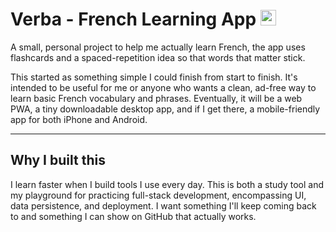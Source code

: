 # Verba - French Learning App <img src="https://flagcdn.com/fr.svg" width="25" alt="French Flag" />

A small, personal project to help me actually learn French, the app uses flashcards and a spaced-repetition idea so that words that matter stick. 

This started as something simple I could finish from start to finish. It's intended to be useful for me or anyone who wants a clean, ad-free way to learn basic French vocabulary and phrases. Eventually, it will be a web PWA, a tiny downloadable desktop app, and if I get there, a mobile-friendly app for both iPhone and Android.

---

## Why I built this
I learn faster when I build tools I use every day. This is both a study tool and my playground for practicing full-stack development, encompassing UI, data persistence, and deployment. I want something I'll keep coming back to and something I can show on GitHub that actually works.
